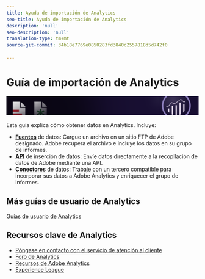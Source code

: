 ```yaml
---
title: Ayuda de importación de Analytics
seo-title: Ayuda de importación de Analytics
description: 'null'
seo-description: 'null'
translation-type: tm+mt
source-git-commit: 34b18e7769e0850283fd3840c2557818d5d742f0

---
```



# Guía de importación de Analytics

![Banner](../../assets/doc_banner_import.png)

Esta guía explica cómo obtener datos en Analytics. Incluye:

* **[Fuentes](c-data-sources/datasrc-home.md)** de datos: Cargue un archivo en un sitio FTP de Adobe designado. Adobe recupera el archivo e incluye los datos en su grupo de informes.
* **[API](c-data-insertion-api/c-data-insertion-api.md)** de inserción de datos: Envíe datos directamente a la recopilación de datos de Adobe mediante una API.
* **[Conectores](data-connectors/getting-started-data-connectors.md)** de datos: Trabaje con un tercero compatible para incorporar sus datos a Adobe Analytics y enriquecer el grupo de informes.

## Más guías de usuario de Analytics

[Guías de usuario de Analytics](/help/landing/home.md)

## Recursos clave de Analytics

* [Póngase en contacto con el servicio de atención al cliente](https://helpx.adobe.com/contact/enterprise-support.ec.html)
* [Foro de Analytics](https://forums.adobe.com/community/experience-cloud/analytics-cloud/analytics)
* [Recursos de Adobe Analytics](https://forums.adobe.com/message/10660755)
* [Experience League](https://landing.adobe.com/experience-league/)
